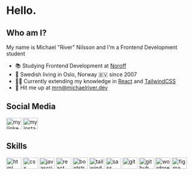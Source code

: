 # Hello.

## Who am I?

My name is Michael "River" Nilsson and I'm a Frontend Development student

- 📚 Studying Frontend Development at [Noroff](https://www.noroff.no)
- 📍 Swedish living in Oslo, Norway 🇧🇻 since 2007
- 👨‍💻 Currently extending my knowledge in [React](https://react.dev/) and [TailwindCSS](https://tailwindcss.com/)
- 📮 Hit me up at [mrn@michaelriver.dev](mailto:mrn@michaelriver.dev)

## Social Media

<a href="https://www.linkedin.com/in/michaelrivernilsson" target="_blank"><img src="https://raw.githubusercontent.com/rahuldkjain/github-profile-readme-generator/master/src/images/icons/Social/linked-in-alt.svg" alt="my linkedin" height="30" width="40"></a> <a href="https://www.instagram.com/michaelriver.se" target="_blank"><img src="https://raw.githubusercontent.com/rahuldkjain/github-profile-readme-generator/master/src/images/icons/Social/instagram.svg" alt="my instagram" height="30" width="40"></a>

## Skills

<a href="https://developer.mozilla.org/en-US/docs/Web/HTML" target="_blank"><img src="https://raw.githubusercontent.com/rahuldkjain/github-profile-readme-generator/master/src/images/icons/FrontendDevelopment/html.svg" alt="html" height="30" width="40"></a> <a href="https://developer.mozilla.org/en-US/docs/Web/CSS" target="_blank"><img src="https://raw.githubusercontent.com/rahuldkjain/github-profile-readme-generator/master/src/images/icons/FrontendDevelopment/css.svg" alt="css" height="30" width="40"></a> <a href="https://developer.mozilla.org/en-US/docs/Web/JavaScript" target="_blank"><img src="https://raw.githubusercontent.com/rahuldkjain/github-profile-readme-generator/master/src/images/icons/ProgrammingLanguages/javascript.svg" alt="javascript" height="30" width="40"></a> <a href="https://react.dev/" target="_blank"><img src="https://raw.githubusercontent.com/rahuldkjain/github-profile-readme-generator/master/src/images/icons/FrontendDevelopment/reactjs.svg" alt="react" height="30" width="40"></a> <a href="https://getbootstrap.com/" target="_blank"><img src="https://raw.githubusercontent.com/rahuldkjain/github-profile-readme-generator/master/src/images/icons/FrontendDevelopment/bootstrap.svg" alt="bootstrap" height="30" width="40"></a> <a href="https://tailwindcss.com/" target="_blank"><img src="https://raw.githubusercontent.com/rahuldkjain/github-profile-readme-generator/master/src/images/icons/FrontendDevelopment/tailwind.svg" alt="tailwindcss" height="30" width="40"></a> <a href="https://sass-lang.com//" target="_blank"><img src="https://raw.githubusercontent.com/rahuldkjain/github-profile-readme-generator/master/src/images/icons/FrontendDevelopment/sass.svg" alt="sass" height="30" width="40"></a> <a href="https://git-scm.com/" target="_blank"><img src="https://raw.githubusercontent.com/rahuldkjain/github-profile-readme-generator/master/src/images/icons/Other/git.svg" alt="git" height="30" width="40"></a> <a href="https://www.github.com" target="_blank"><img src="https://raw.githubusercontent.com/rahuldkjain/github-profile-readme-generator/master/src/images/icons/Social/github.svg" alt="github" height="30" width="40"></a> <a href="https://www.wordpress.org" target="_blank"><img src="https://raw.githubusercontent.com/rahuldkjain/github-profile-readme-generator/master/src/images/icons/Social/wordpress.svg" alt="wordpress" height="30" width="40"></a> <a href="https://www.figma.com" target="_blank"><img src="https://raw.githubusercontent.com/rahuldkjain/github-profile-readme-generator/master/src/images/icons/Software/figma.svg" alt="figma" height="30" width="40"></a>
